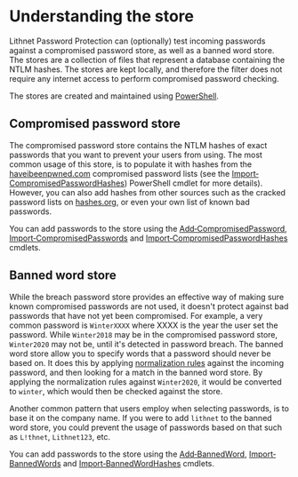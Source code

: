 # Understanding the store
Lithnet Password Protection can (optionally) test incoming passwords against a compromised password store, as well as a banned word store. The stores are a collection of files that represent a database containing the NTLM hashes. The stores are kept locally, and therefore the filter does not require any internet access to perform compromised password checking.

The stores are created and maintained using [PowerShell](/documentation/powershell_reference/PowerShell-reference).

## Compromised password store
The compromised password store contains the NTLM hashes of exact passwords that you want to prevent your users from using. The most common usage of this store, is to populate it with hashes from the [haveibeenpwned.com](https://haveibeenpwned.com) compromised password lists (see the [Import‐CompromisedPasswordHashes](/documentation/powershell_reference/Import-CompromisedPasswordHashes)) PowerShell cmdlet for more details). However, you can also add hashes from other sources such as the cracked password lists on [hashes.org](https://hashes.org), or even your own list of known bad passwords. 

You can add passwords to the store using the [Add‐CompromisedPassword](/documentation/powershell_reference/Add‐CompromisedPassword), [Import‐CompromisedPasswords](/documentation/powershell_reference/Import‐CompromisedPasswords) and [Import‐CompromisedPasswordHashes](/documentation/powershell_reference/Import‐CompromisedPasswordHashes) cmdlets.

## Banned word store
While the breach password store provides an effective way of making sure known compromised passwords are not used, it doesn't protect against bad passwords that have not yet been compromised. For example, a very common password is `WinterXXXX` where XXXX is the year the user set the password. While `Winter2018` may be in the compromised password store, `Winter2020` may not be, until it's detected in password breach. The banned word store allow you to specify words that a password should never be based on. It does this by applying [normalization rules](/documentation/Normalization-rules) against the incoming password, and then looking for a match in the banned word store. By applying the normalization rules against `Winter2020`, it would be converted to `winter`, which would then be checked against the store.

Another common pattern that users employ when selecting passwords, is to base it on the company name. If you were to add `lithnet` to the banned word store, you could prevent the usage of passwords based on that such as `L!thnet`, `Lithnet123`, etc. 

You can add passwords to the store using the [Add‐BannedWord](/documentation/powershell_reference/Add‐BannedWord), [Import‐BannedWords](/documentation/powershell_reference/Import‐BannedWords) and [Import‐BannedWordHashes](/documentation/powershell_reference/Import‐BannedWordHashes) cmdlets.